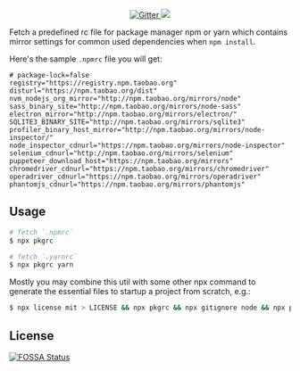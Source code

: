 <p align="center">
  <a href="https://badge.fury.io/js/pkgrc">
    <img src="https://badge.fury.io/js/pkgrc.svg"
         alt="Gitter">
  </a>
  <a href="https://saythanks.io/to/wayou">
      <img src="https://img.shields.io/badge/SayThanks.io-%E2%98%BC-1EAEDB.svg">
  </a>

</p>

Fetch a predefined rc file for package manager npm or yarn which contains mirror settings for common used dependencies when `npm install`.

Here's the sample `.npmrc` file you will get:

```
# package-lock=false
registry="https://registry.npm.taobao.org"
disturl="https://npm.taobao.org/dist"
nvm_nodejs_org_mirror="http://npm.taobao.org/mirrors/node"
sass_binary_site="http://npm.taobao.org/mirrors/node-sass"
electron_mirror="http://npm.taobao.org/mirrors/electron/"
SQLITE3_BINARY_SITE="http://npm.taobao.org/mirrors/sqlite3"
profiler_binary_host_mirror="http://npm.taobao.org/mirrors/node-inspector/"
node_inspector_cdnurl="https://npm.taobao.org/mirrors/node-inspector"
selenium_cdnurl="http://npm.taobao.org/mirrors/selenium"
puppeteer_download_host="https://npm.taobao.org/mirrors"
chromedriver_cdnurl="https://npm.taobao.org/mirrors/chromedriver"
operadriver_cdnurl="https://npm.taobao.org/mirrors/operadriver"
phantomjs_cdnurl="https://npm.taobao.org/mirrors/phantomjs"
```

## Usage

```sh
# fetch `.npmrc`
$ npx pkgrc

# fetch `.yarnrc`
$ npx pkgrc yarn
```

Mostly you may combine this util with some other npx command to generate the essential files to startup a project from scratch, e.g.:

```sh
$ npx license mit > LICENSE && npx pkgrc && npx gitignore node && npx pkgrc yarn && yarn init -y
```

## License

[![FOSSA Status](https://app.fossa.com/api/projects/git%2Bgithub.com%2Fwayou%2Fpkgrc.svg?type=large)](https://app.fossa.com/projects/git%2Bgithub.com%2Fwayou%2Fpkgrc?ref=badge_large)
